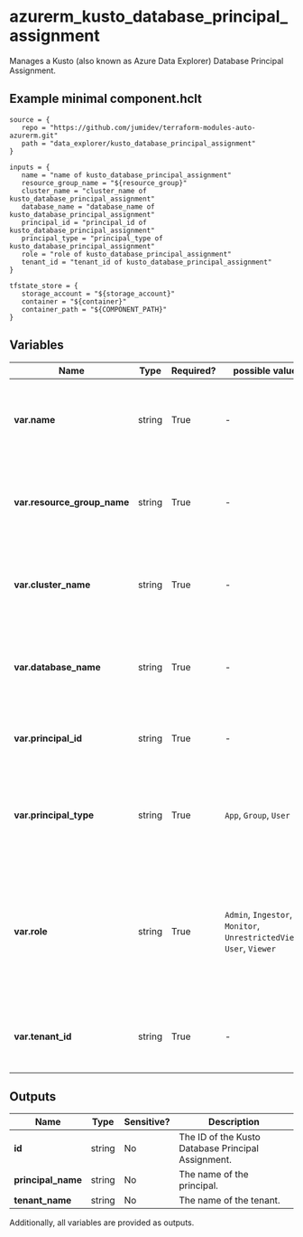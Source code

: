 # azurerm_kusto_database_principal_assignment

Manages a Kusto (also known as Azure Data Explorer) Database Principal Assignment.

## Example minimal component.hclt

```hcl
source = {
   repo = "https://github.com/jumidev/terraform-modules-auto-azurerm.git" 
   path = "data_explorer/kusto_database_principal_assignment" 
}

inputs = {
   name = "name of kusto_database_principal_assignment" 
   resource_group_name = "${resource_group}" 
   cluster_name = "cluster_name of kusto_database_principal_assignment" 
   database_name = "database_name of kusto_database_principal_assignment" 
   principal_id = "principal_id of kusto_database_principal_assignment" 
   principal_type = "principal_type of kusto_database_principal_assignment" 
   role = "role of kusto_database_principal_assignment" 
   tenant_id = "tenant_id of kusto_database_principal_assignment" 
}

tfstate_store = {
   storage_account = "${storage_account}" 
   container = "${container}" 
   container_path = "${COMPONENT_PATH}" 
}

```

## Variables

| Name | Type | Required? |  possible values |  Description |
| ---- | ---- | --------- |  ----------- | ----------- |
| **var.name** | string | True | -  |  The name of the kusto principal assignment. Changing this forces a new resource to be created. | 
| **var.resource_group_name** | string | True | -  |  The name of the resource group in which to create the resource. Changing this forces a new resource to be created. | 
| **var.cluster_name** | string | True | -  |  The name of the cluster in which to create the resource. Changing this forces a new resource to be created. | 
| **var.database_name** | string | True | -  |  The name of the database in which to create the resource. Changing this forces a new resource to be created. | 
| **var.principal_id** | string | True | -  |  The object id of the principal. Changing this forces a new resource to be created. | 
| **var.principal_type** | string | True | `App`, `Group`, `User`  |  The type of the principal. Valid values include `App`, `Group`, `User`. Changing this forces a new resource to be created. | 
| **var.role** | string | True | `Admin`, `Ingestor`, `Monitor`, `UnrestrictedViewer`, `User`, `Viewer`  |  The database role assigned to the principal. Valid values include `Admin`, `Ingestor`, `Monitor`, `UnrestrictedViewer`, `User` and `Viewer`. Changing this forces a new resource to be created. | 
| **var.tenant_id** | string | True | -  |  The tenant id in which the principal resides. Changing this forces a new resource to be created. | 



## Outputs

| Name | Type | Sensitive? | Description |
| ---- | ---- | --------- | --------- |
| **id** | string | No  | The ID of the Kusto Database Principal Assignment. | 
| **principal_name** | string | No  | The name of the principal. | 
| **tenant_name** | string | No  | The name of the tenant. | 

Additionally, all variables are provided as outputs.
